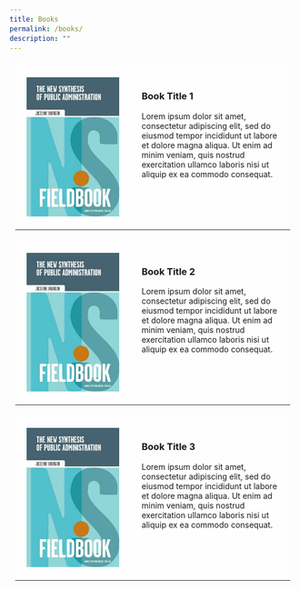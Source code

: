 ```yaml
---
title: Books
permalink: /books/
description: ""
---
```

<style>
.grid-container {
  display: grid;
  grid-template-columns: auto auto auto;
  padding: 10px;
}

.grid-item {
  background-color: rgba(255, 255, 255, 0.8);
  border-bottom: 1px solid rgba(0, 0, 0, 0.8);
  padding:20px;
}
</style>


<div class="grid-container">
  <div class="grid-item">
<img src="/images/Ethos_Images/Ethos_Digital_Issue_01/The_New_Synthesis_Of_Public_Administration_Fieldbook.jpg">	
	</div>

<div class="grid-item">
<h3>Book Title 1</h3>	

<p>Lorem ipsum dolor sit amet, consectetur adipiscing elit, sed do eiusmod tempor incididunt ut labore et dolore magna aliqua. Ut enim ad minim veniam, quis nostrud exercitation ullamco laboris nisi ut aliquip ex ea commodo consequat. </p>	
	
</div>

</div>

<div class="grid-container">
  <div class="grid-item">
<img src="/images/Ethos_Images/Ethos_Digital_Issue_01/The_New_Synthesis_Of_Public_Administration_Fieldbook.jpg">	
	</div>

<div class="grid-item">
<h3>Book Title 2</h3>	

<p>Lorem ipsum dolor sit amet, consectetur adipiscing elit, sed do eiusmod tempor incididunt ut labore et dolore magna aliqua. Ut enim ad minim veniam, quis nostrud exercitation ullamco laboris nisi ut aliquip ex ea commodo consequat. </p>	
	
</div>

</div>

<div class="grid-container">
  <div class="grid-item">
<img src="/images/Ethos_Images/Ethos_Digital_Issue_01/The_New_Synthesis_Of_Public_Administration_Fieldbook.jpg">	
	</div>

<div class="grid-item">
<h3>Book Title 3</h3>	

<p>Lorem ipsum dolor sit amet, consectetur adipiscing elit, sed do eiusmod tempor incididunt ut labore et dolore magna aliqua. Ut enim ad minim veniam, quis nostrud exercitation ullamco laboris nisi ut aliquip ex ea commodo consequat. </p>	
	
</div>

</div>




<div id="formore">
	</div>